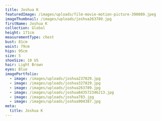 ```yaml
---
title: Joshua K
featuredImage: /images/uploads/film-movie-motion-picture-390089.jpeg
imageThumbnail: /images/uploads/joshua263789.jpg
firstName: Joshua K
collection: Global
height: 171cm
measurementType: chest
bust: 81cm
waist: 79cm
hips: 95cm
size: S
shoeSize: 10 US
hair: Light Brown
eyes: Blue
imagePortfolio:
  - image: /images/uploads/joshua237829.jpg
  - image: /images/uploads/joshua327829.jpg
  - image: /images/uploads/joshua263789.jpg
  - image: /images/uploads/joshua843572346213.jpg
  - image: /images/uploads/joshua783.jpg
  - image: /images/uploads/joshua904387.jpg
meta:
  title: Joshua K
---
```



